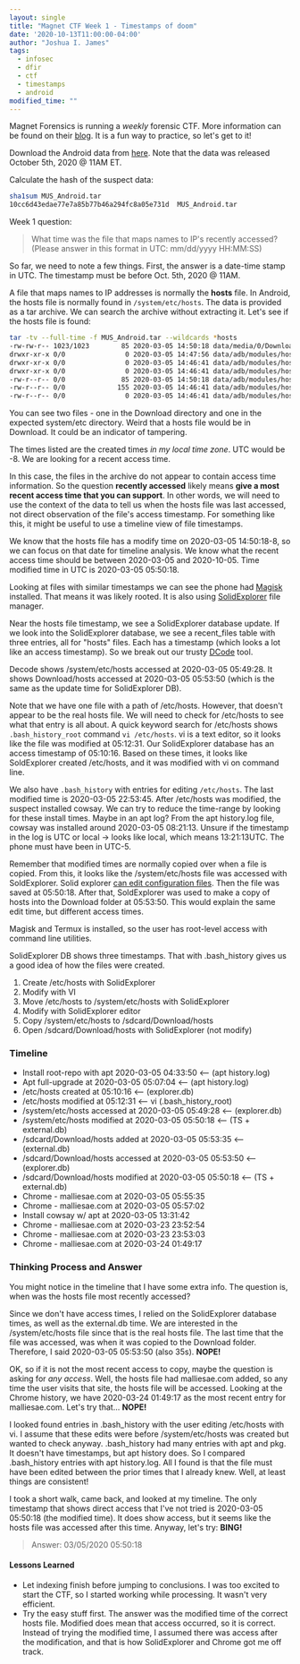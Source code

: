 ```yaml
---
layout: single
title: "Magnet CTF Week 1 - Timestamps of doom"
date: '2020-10-13T11:00:00-04:00'
author: "Joshua I. James"
tags:
  - infosec
  - dfir
  - ctf
  - timestamps
  - android
modified_time: ""
---
```


Magnet Forensics is running a *weekly* forensic CTF. More information can be found on their [blog](https://www.magnetforensics.com/blog/magnet-weekly-ctf-challenge/). It is a fun way to practice, so let's get to it!

Download the Android data from [here](https://drive.google.com/file/d/1tVTppe4-3Hykug7NrOJrBJT4OXuNOiDO/view?usp=sharing). Note that the data was released October 5th, 2020 @ 11AM ET.

Calculate the hash of the suspect data:
```bash
sha1sum MUS_Android.tar 
10cc6d43edae77e7a85b77b46a294fc8a05e731d  MUS_Android.tar
```

Week 1 question:

> What time was the file that maps names to IP's recently accessed?
> (Please answer in this format in UTC: mm/dd/yyyy HH:MM:SS)

So far, we need to note a few things. First, the answer is a date-time stamp in UTC. The timestamp must be before Oct. 5th, 2020 @ 11AM.

A file that maps names to IP addresses is normally the **hosts** file. In Android, the hosts file is normally found in ```/system/etc/hosts```. The data is provided as a tar archive. We can search the archive without extracting it. Let's see if the hosts file is found:

```bash
tar -tv --full-time -f MUS_Android.tar --wildcards *hosts
-rw-rw-r-- 1023/1023        85 2020-03-05 14:50:18 data/media/0/Download/hosts
drwxr-xr-x 0/0               0 2020-03-05 14:47:56 data/adb/modules/hosts/
drwxr-xr-x 0/0               0 2020-03-05 14:46:41 data/adb/modules/hosts/system/
drwxr-xr-x 0/0               0 2020-03-05 14:46:41 data/adb/modules/hosts/system/etc/
-rw-r--r-- 0/0              85 2020-03-05 14:50:18 data/adb/modules/hosts/system/etc/hosts
-rw-r--r-- 0/0             155 2020-03-05 14:46:41 data/adb/modules/hosts/module.prop
-rw-r--r-- 0/0               0 2020-03-05 14:46:41 data/adb/modules/hosts/auto_mount
```

You can see two files - one in the Download directory and one in the expected system/etc directory. Weird that a hosts file would be in Download. It could be an indicator of tampering.

The times listed are the created times *in my local time zone*. UTC would be -8. We are looking for a recent access time.

In this case, the files in the archive do not appear to contain access time information. So the question **recently accessed** likely means **give a most recent access time that you can support**. In other words, we will need to use the context of the data to tell us when the hosts file was last accessed, not direct observation of the file's access timestamp. For something like this, it might be useful to use a timeline view of file timestamps.

We know that the hosts file has a modify time on 2020-03-05 14:50:18-8, so we can focus on that date for timeline analysis. We know what the recent access time should be between 2020-03-05 and 2020-10-05. Time modified time in UTC is 2020-03-05 05:50:18.

Looking at files with similar timestamps we can see the phone had [Magisk](https://magisk.me/) installed. That means it was likely rooted. It is also using [SolidExplorer](https://neatbytes.com/solidexplorer/) file manager.

Near the hosts file timestamp, we see a SolidExplorer database update. If we look into the SolidExplorer database, we see a recent_files table with three entries, all for "hosts" files. Each has a timestamp (which looks a lot like an access timestamp). So we break out our trusty [DCode](https://www.digital-detective.net/decode/) tool.

Decode shows /system/etc/hosts accessed at 2020-03-05 05:49:28. It shows Download/hosts accessed at 2020-03-05 05:53:50 (which is the same as the update time for SolidExplorer DB).

Note that we have one file with a path of /etc/hosts. However, that doesn't appear to be the real hosts file. We will need to check for /etc/hosts to see what that entry is all about. A quick keyword search for /etc/hosts shows ```.bash_history_root``` command ```vi /etc/hosts```. vi is a text editor, so it looks like the file was modified at 05:12:31. Our SolidExplorer database has an access timestamp of 05:10:16. Based on these times, it looks like SoldExplorer created /etc/hosts, and it was modified with vi on command line.

We also have ```.bash_history``` with entries for editing ```/etc/hosts```. The last modified time is 2020-03-05 22:53:45. After /etc/hosts was modified, the suspect installed cowsay. We can try to reduce the time-range by looking for these install times. Maybe in an apt log? From the apt history.log file, cowsay was installed around 2020-03-05 08:21:13. Unsure if the timestamp in the log is UTC or local -> looks like local, which means 13:21:13UTC. The phone must have been in UTC-5.

Remember that modified times are normally copied over when a file is copied. From this, it looks like the /system/etc/hosts file was accessed with SoldExplorer. Solid explorer [can edit configuration files](https://neatbytes.com/solidexplorer/index.php/2015/06/12/root-access-in-solid-explorer/). Then the file was saved at 05:50:18. After that, SoldExplorer was used to make a copy of hosts into the Download folder at 05:53:50. This would explain the same edit time, but different access times.

Magisk and Termux is installed, so the user has root-level access with command line utilities.

SolidExplorer DB shows three timestamps. That with .bash_history gives us a good idea of how the files were created.

1. Create /etc/hosts with SolidExplorer
2. Modify with VI
3. Move /etc/hosts to /system/etc/hosts with SolidExplorer
4. Modify with SolidExplorer editor
5. Copy /system/etc/hosts to /sdcard/Download/hosts
6. Open /sdcard/Download/hosts with SolidExplorer (not modify)


### Timeline

* Install root-repo with apt 2020-03-05 04:33:50 <-- (apt history.log)
* Apt full-upgrade at 2020-03-05 05:07:04  <-- (apt history.log)
* /etc/hosts created at 05:10:16 <-- (explorer.db)
* /etc/hosts modified at 05:12:31 <-- vi (.bash_history_root)
* /system/etc/hosts accessed at 2020-03-05 05:49:28 <-- (explorer.db)
* /system/etc/hosts modified at 2020-03-05 05:50:18 <-- (TS + external.db)
* /sdcard/Download/hosts added at 2020-03-05 05:53:35 <-- (external.db)
* /sdcard/Download/hosts accessed at 2020-03-05 05:53:50 <-- (explorer.db)
* /sdcard/Download/hosts modified at 2020-03-05 05:50:18 <-- (TS + external.db)
* Chrome - malliesae.com at 2020-03-05 05:55:35
* Chrome - malliesae.com at 2020-03-05 05:57:02
* Install cowsay w/ apt at 2020-03-05 13:31:42
* Chrome - malliesae.com at 2020-03-23 23:52:54
* Chrome - malliesae.com at 2020-03-23 23:53:03
* Chrome - malliesae.com at 2020-03-24 01:49:17

### Thinking Process and Answer

You might notice in the timeline that I have some extra info. The question is, when was the hosts file most recently accessed?

Since we don't have access times, I relied on the SolidExplorer database times, as well as the external.db time. We are interested in the /system/etc/hosts file since that is the real hosts file. The last time that the file was accessed, was when it was copied to the Download folder. Therefore, I said 2020-03-05 05:53:50 (also 35s). **NOPE!**

OK, so if it is not the most recent access to copy, maybe the question is asking for *any access*. Well, the hosts file had malliesae.com added, so any time the user visits that site, the hosts file will be accessed. Looking at the Chrome history, we have 2020-03-24 01:49:17 as the most recent entry for malliesae.com. Let's try that... **NOPE!**

I looked found entries in .bash_history with the user editing /etc/hosts with vi. I assume that these edits were before /system/etc/hosts was created but wanted to check anyway. .bash_history had many entries with apt and pkg. It doesn't have timestamps, but apt history does. So I compared .bash_history entries with apt history.log. All I found is that the file must have been edited between the prior times that I already knew. Well, at least things are consistent!

I took a short walk, came back, and looked at my timeline. The only timestamp that shows direct access that I've not tried is 2020-03-05 05:50:18 (the modified time). It does show access, but it seems like the hosts file was accessed after this time. Anyway, let's try: **BING!**

> Answer: 03/05/2020 05:50:18

#### Lessons Learned

* Let indexing finish before jumping to conclusions. I was too excited to start the CTF, so I started working while processing. It wasn't very efficient.
* Try the easy stuff first. The answer was the modified time of the correct hosts file. Modified does mean that access occurred, so it is correct. Instead of trying the modified time, I assumed there was access after the modification, and that is how SolidExplorer and Chrome got me off track.

